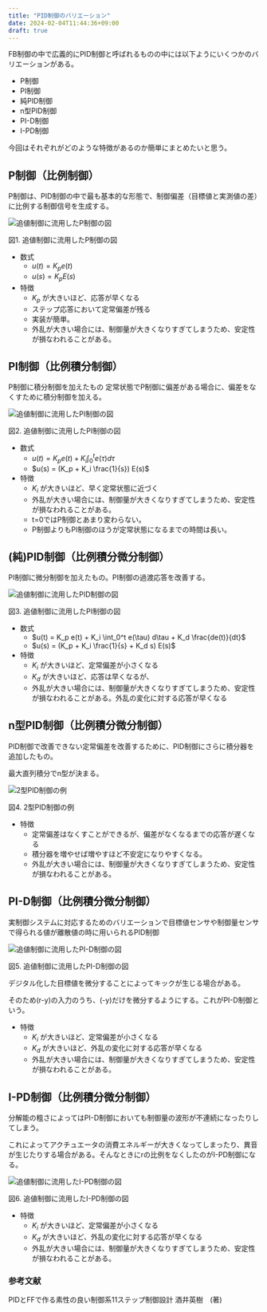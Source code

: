 ```yaml
---
title: "PID制御のバリエーション"
date: 2024-02-04T11:44:36+09:00
draft: true
---
```



FB制御の中で広義的にPID制御と呼ばれるものの中には以下ようにいくつかのバリエーションがある。

- P制御
- PI制御
- 純PID制御
- n型PID制御
- PI-D制御
- I-PD制御

今回はそれぞれがどのような特徴があるのか簡単にまとめたいと思う。

## P制御（比例制御）

P制御は、PID制御の中で最も基本的な形態で、制御偏差（目標値と実測値の差）に比例する制御信号を生成する。

![追値制御に流用したP制御の図](/images/pid_val/image1.png)

図1. 追値制御に流用したP制御の図

- 数式
    - $u(t) = K_p e(t)$
    - $u(s) = K_p E(s)$
- 特徴
    - $K_p$ が大きいほど、応答が早くなる
    - ステップ応答において定常偏差が残る
    - 実装が簡単。
    - 外乱が大きい場合には、制御量が大きくなりすぎてしまうため、安定性が損なわれることがある。

## PI制御（比例積分制御）

P制御に積分制御を加えたもの
定常状態でP制御に偏差がある場合に、偏差をなくすために積分制御を加える。

![追値制御に流用したPI制御の図](/images/pid_val/image2.png)

図2. 追値制御に流用したPI制御の図

- 数式
    - $u(t) = K_p e(t) + K_i \int_0^t e(\tau) d\tau$
    - $u(s) = (K_p + K_i \frac{1}{s}) E(s)$
- 特徴
    - $K_i$ が大きいほど、早く定常状態に近づく
    - 外乱が大きい場合には、制御量が大きくなりすぎてしまうため、安定性が損なわれることがある。
    - t=0ではP制御とあまり変わらない。
    - P制御よりもPI制御のほうが定常状態になるまでの時間は長い。

## (純)PID制御（比例積分微分制御）

PI制御に微分制御を加えたもの。PI制御の過渡応答を改善する。

![追値制御に流用したPID制御の図](/images/pid_val/image3.png)

図3. 追値制御に流用したPI制御の図

- 数式
    - $u(t) = K_p e(t) + K_i \int_0^t e(\tau) d\tau + K_d \frac{de(t)}{dt}$
    - $u(s) = (K_p + K_i \frac{1}{s} + K_d s) E(s)$
- 特徴
    - $K_i$ が大きいほど、定常偏差が小さくなる
    - $K_d$ が大きいほど、応答は早くなるが、
    - 外乱が大きい場合には、制御量が大きくなりすぎてしまうため、安定性が損なわれることがある。外乱の変化に対する応答が早くなる

## n型PID制御（比例積分微分制御）

PID制御で改善できない定常偏差を改善するために、PID制御にさらに積分器を追加したもの。

最大直列積分でn型が決まる。

![2型PID制御の例](/images/pid_val/image4.png)

図4. 2型PID制御の例

- 特徴
    - 定常偏差はなくすことができるが、偏差がなくなるまでの応答が遅くなる
    - 積分器を増やせば増やすほど不安定になりやすくなる。
    - 外乱が大きい場合には、制御量が大きくなりすぎてしまうため、安定性が損なわれることがある。

## PI-D制御（比例積分微分制御）

実制御システムに対応するためのバリエーションで目標値センサや制御量センサで得られる値が離散値の時に用いられるPID制御

![追値制御に流用したPI-D制御の図](/images/pid_val/image5.png)

図5.  追値制御に流用したPI-D制御の図

デジタル化した目標値を微分することによってキックが生じる場合がある。

そのため(r-y)の入力のうち、(-y)だけを微分するようにする。これがPI-D制御という。

- 特徴
    - $K_i$ が大きいほど、定常偏差が小さくなる
    - $K_d$ が大きいほど、外乱の変化に対する応答が早くなる
    - 外乱が大きい場合には、制御量が大きくなりすぎてしまうため、安定性が損なわれることがある。

## I-PD制御（比例積分微分制御）

分解能の粗さによってはPI-D制御においても制御量の波形が不連続になったりしてしまう。

これによってアクチュエータの消費エネルギーが大きくなってしまったり、異音が生じたりする場合がある。そんなときにrの比例をなくしたのがI-PD制御になる。

![追値制御に流用したI-PD制御の図](/images/pid_val/image6.png)

図6.  追値制御に流用したI-PD制御の図

- 特徴
    - $K_i$ が大きいほど、定常偏差が小さくなる
    - $K_d$ が大きいほど、外乱の変化に対する応答が早くなる
    - 外乱が大きい場合には、制御量が大きくなりすぎてしまうため、安定性が損なわれることがある。

### 参考文献

PIDとFFで作る素性の良い制御系11ステップ制御設計 酒井英樹　(著)